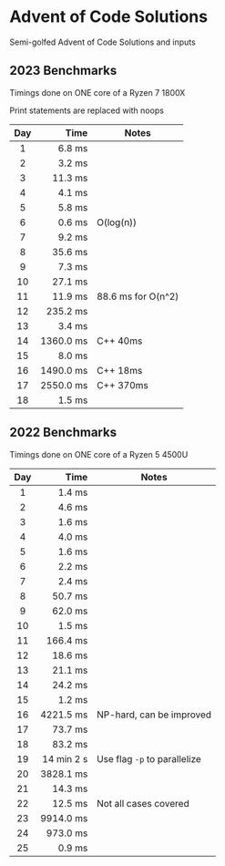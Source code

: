 # Advent of Code Solutions

Semi-golfed Advent of Code Solutions and inputs

## 2023 Benchmarks

Timings done on ONE core of a Ryzen 7 1800X

Print statements are replaced with noops

| Day |      Time | Notes              |
| :-: | --------: | ------------------ |
|  1  |    6.8 ms |                    |
|  2  |    3.2 ms |                    |
|  3  |   11.3 ms |                    |
|  4  |    4.1 ms |                    |
|  5  |    5.8 ms |                    |
|  6  |    0.6 ms | O(log(n))          |
|  7  |    9.2 ms |                    |
|  8  |   35.6 ms |                    |
|  9  |    7.3 ms |                    |
| 10  |   27.1 ms |                    |
| 11  |   11.9 ms | 88.6 ms for O(n^2) |
| 12  |  235.2 ms |                    |
| 13  |    3.4 ms |                    |
| 14  | 1360.0 ms | C++ 40ms           |
| 15  |    8.0 ms |                    |
| 16  | 1490.0 ms | C++ 18ms           |
| 17  | 2550.0 ms | C++ 370ms          |
| 18  |    1.5 ms |                    |

## 2022 Benchmarks

Timings done on ONE core of a Ryzen 5 4500U

| Day |       Time | Notes                        |
| :-: | ---------: | ---------------------------- |
|  1  |     1.4 ms |                              |
|  2  |     4.6 ms |                              |
|  3  |     1.6 ms |                              |
|  4  |     4.0 ms |                              |
|  5  |     1.6 ms |                              |
|  6  |     2.2 ms |                              |
|  7  |     2.4 ms |                              |
|  8  |    50.7 ms |                              |
|  9  |    62.0 ms |                              |
| 10  |     1.5 ms |                              |
| 11  |   166.4 ms |                              |
| 12  |    18.6 ms |                              |
| 13  |    21.1 ms |                              |
| 14  |    24.2 ms |                              |
| 15  |     1.2 ms |                              |
| 16  |  4221.5 ms | NP-hard, can be improved     |
| 17  |    73.7 ms |                              |
| 18  |    83.2 ms |                              |
| 19  | 14 min 2 s | Use flag `-p` to parallelize |
| 20  |  3828.1 ms |                              |
| 21  |    14.3 ms |                              |
| 22  |    12.5 ms | Not all cases covered        |
| 23  |  9914.0 ms |                              |
| 24  |   973.0 ms |                              |
| 25  |     0.9 ms |                              |
